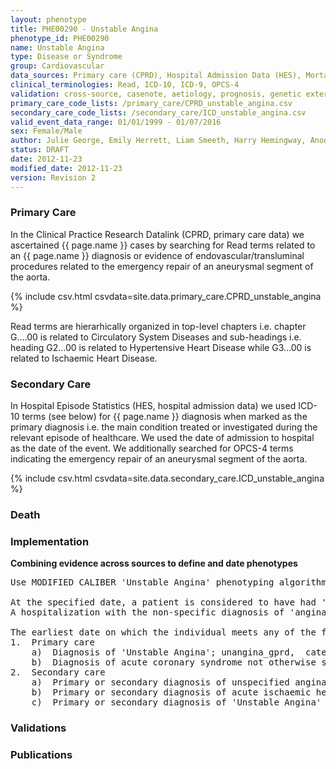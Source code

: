 ```yaml
---
layout: phenotype
title: PHE00290 - Unstable Angina
phenotype_id: PHE00290
name: Unstable Angina
type: Disease or Syndrome
group: Cardiovascular
data_sources: Primary care (CPRD), Hospital Admission Data (HES), Mortality Data (ONS)
clinical_terminologies: Read, ICD-10, ICD-9, OPCS-4
validation: cross-source, casenote, aetiology, prognosis, genetic external
primary_care_code_lists: /primary_care/CPRD_unstable_angina.csv
secondary_care_code_lists: /secondary_care/ICD_unstable_angina.csv
valid_event_data_range: 01/01/1999 - 01/07/2016
sex: Female/Male
author: Julie George, Emily Herrett, Liam Smeeth, Harry Hemingway, Anoop Shah, Spiros Denaxas
status: DRAFT
date: 2012-11-23
modified_date: 2012-11-23
version: Revision 2
---
```


### Primary Care

In the Clinical Practice Research Datalink (CPRD, primary care data) we ascertained {{ page.name }} cases by searching for Read terms related to an {{ page.name }} diagnosis or evidence of endovascular/transluminal procedures related to the emergency repair of an aneurysmal segment of the aorta.

{% include csv.html csvdata=site.data.primary_care.CPRD_unstable_angina %}

Read terms are hierarhically organized in top-level chapters i.e. chapter G....00 is related to Circulatory System Diseases and sub-headings i.e. heading G2...00 is related to Hypertensive Heart Disease while G3...00 is related to Ischaemic Heart Disease.

### Secondary Care

In Hospital Episode Statistics (HES, hospital admission data) we used ICD-10 terms (see below) for {{ page.name }} diagnosis when marked as the primary diagnosis i.e. the main condition treated or investigated during the relevant episode of healthcare. We used the date of admission to hospital as the date of the event. We additionally searched for OPCS-4 terms indicating the emergency repair of an aneurysmal segment of the aorta.

{% include csv.html csvdata=site.data.secondary_care.ICD_unstable_angina %}


### Death

### Implementation

**Combining evidence across sources to define and date phenotypes**

<pre>
Use MODIFIED CALIBER 'Unstable Angina' phenotyping algorithm:

At the specified date, a patient is considered to have had 'Unstable Angina' IF they meet the criteria for any of the following on or before the specified date: 
A hospitalization with the non-specific diagnosis of 'angina' as the primary diagnosis, where there is no procedure giving a reason for admission (PCI or CABG), is considered to be 'Unstable Angina'.

The earliest date on which the individual meets any of the following criteria on or before the specified date is defined as the first event date:
1.	Primary care
    a)	Diagnosis of 'Unstable Angina'; unangina_gprd,  category 2, 3
    b)	Diagnosis of acute coronary syndrome not otherwise specified; acs_gprd, category 3
2.	Secondary care
    a)	Primary or secondary diagnosis of unspecified angina (ICD-10 I20.9) during a hospitalization that did not have a PCI or CABG procedure performed
    b)	Primary or secondary diagnosis of acute ischaemic heart disease during a hospitalization; acute_ihd_hes, category 3
    c)	Primary or secondary diagnosis of 'Unstable Angina' during a hospitalization; uangina_hes, category 1
</pre>

### Validations

### Publications

